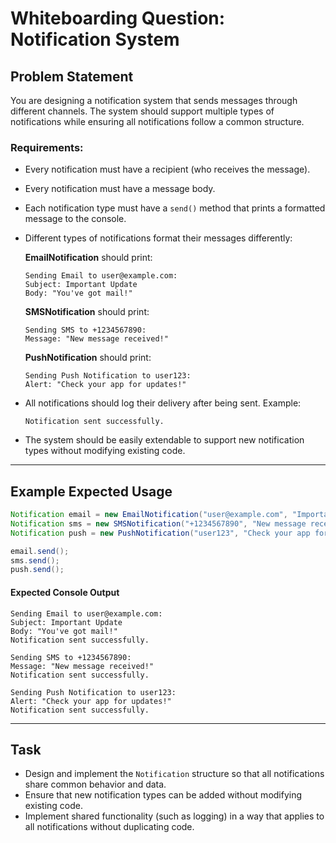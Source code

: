 # Whiteboarding Question: Notification System  

## Problem Statement  
You are designing a notification system that sends messages through different channels. The system should support multiple types of notifications while ensuring all notifications follow a common structure.  


### **Requirements:**  
- Every notification must have a recipient (who receives the message).  
- Every notification must have a message body.  
- Each notification type must have a `send()` method that prints a formatted message to the console.  
- Different types of notifications format their messages differently:  

  **EmailNotification** should print:  
  ```
  Sending Email to user@example.com:  
  Subject: Important Update  
  Body: "You've got mail!"  
  ```  

  **SMSNotification** should print:  
  ```
  Sending SMS to +1234567890:  
  Message: "New message received!"  
  ```  

  **PushNotification** should print:  
  ```
  Sending Push Notification to user123:  
  Alert: "Check your app for updates!"  
  ```  

- All notifications should log their delivery after being sent. Example:  
  ```
  Notification sent successfully.  
  ```  
- The system should be easily extendable to support new notification types without modifying existing code.  

---

## **Example Expected Usage**
```java
Notification email = new EmailNotification("user@example.com", "Important Update", "You've got mail!");
Notification sms = new SMSNotification("+1234567890", "New message received!");
Notification push = new PushNotification("user123", "Check your app for updates!");

email.send();
sms.send();
push.send();
```

#### **Expected Console Output**
```
Sending Email to user@example.com:  
Subject: Important Update  
Body: "You've got mail!"  
Notification sent successfully.

Sending SMS to +1234567890:  
Message: "New message received!"  
Notification sent successfully.

Sending Push Notification to user123:  
Alert: "Check your app for updates!"  
Notification sent successfully.
```

---

## **Task**
- Design and implement the `Notification` structure so that all notifications share common behavior and data.  
- Ensure that new notification types can be added without modifying existing code.  
- Implement shared functionality (such as logging) in a way that applies to all notifications without duplicating code.  
